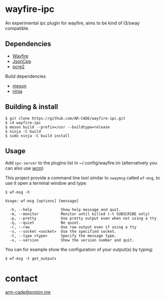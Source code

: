 # wayfire-ipc
An experimental ipc plugin for wayfire, aims to be kind of I3/sway compatible.

## Dependencies

- [Wayfire](https://github.com/WayfireWM/wayfire)
- [JsonCpp](https://github.com/open-source-parsers/jsoncpp)
- [pcre2](https://github.com/PCRE2Project/pcre2)

Build dependencies

- [meson](https://mesonbuild.com/)
- [ninja](https://ninja-build.org/)

## Building & install

```
$ git clone https://github.com/AR-CADE/wayfire-ipc.git 
$ cd wayfire-ipc
$ meson build --prefix=/usr --buildtype=release
$ ninja -C build 
$ sudo ninja -C build install
```

## Usage

Add `ipc-server` to the plugins list in ~/.config/wayfire.ini (alternatively you can also use [wcm](https://github.com/WayfireWM/wcm))

This project provide a command line tool similar to `swaymsg` called `wf-msg`, to use it open a terminal window and type:

```
$ wf-msg -h

Usage: wf-msg [options] [message]

  -h, --help             Show help message and quit.
  -m, --monitor          Monitor until killed (-t SUBSCRIBE only)
  -p, --pretty           Use pretty output even when not using a tty
  -q, --quiet            Be quiet.
  -r, --raw              Use raw output even if using a tty
  -s, --socket <socket>  Use the specified socket.
  -t, --type <type>      Specify the message type.
  -v, --version          Show the version number and quit.
```

You can for example show the configuration of your output(s) by typing:

```
$ wf-msg -t get_outputs
```

# contact
arm-cade@proton.me
